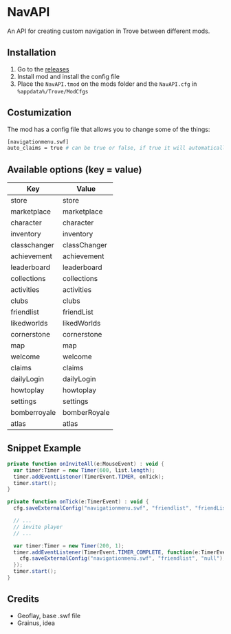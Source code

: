 # NavAPI
An API for creating custom navigation in Trove between different mods.

## Installation
1. Go to the [releases](https://trovesaurus.com/mod=11096)
2. Install mod and install the config file
3. Place the `NavAPI.tmod` on the mods folder and the `NavAPI.cfg` in `%appdata%/Trove/ModCfgs`

## Costumization
The mod has a config file that allows you to change some of the things:
```bash
[navigationmenu.swf]
auto_claims = true # can be true or false, if true it will automatically open the "claims" window
```

## Available options (key = value)

| Key            | Value          |
|----------------|----------------|
| store          | store          |
| marketplace    | marketplace    |
| character      | character      |
| inventory      | inventory      |
| classchanger   | classChanger   |
| achievement    | achievement    |
| leaderboard    | leaderboard    |
| collections    | collections    |
| activities     | activities     |
| clubs          | clubs          |
| friendlist     | friendList     |
| likedworlds    | likedWorlds    |
| cornerstone    | cornerstone    |
| map            | map            |
| welcome        | welcome        |
| claims         | claims         |
| dailyLogin     | dailyLogin     |
| howtoplay      | howtoplay      |
| settings       | settings       |
| bomberroyale   | bomberRoyale   |
| atlas          | atlas          |


## Snippet Example
```as
private function onInviteAll(e:MouseEvent) : void {
  var timer:Timer = new Timer(600, list.length);
  timer.addEventListener(TimerEvent.TIMER, onTick);
  timer.start();
}

private function onTick(e:TimerEvent) : void {
  cfg.saveExternalConfig("navigationmenu.swf", "friendlist", "friendList");

  // ...
  // invite player
  // ...

  var timer:Timer = new Timer(200, 1);
  timer.addEventListener(TimerEvent.TIMER_COMPLETE, function(e:TimerEvent):void {
    cfg.saveExternalConfig("navigationmenu.swf", "friendlist", "null");
  });
  timer.start();
}
```

## Credits
- Geoflay, base .swf file
- Grainus, idea